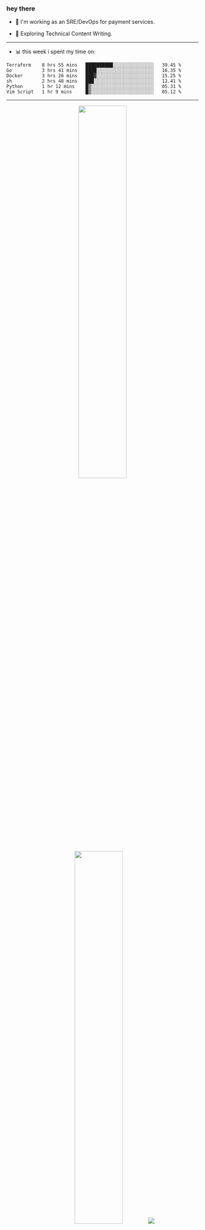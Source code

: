 ### hey there 

- :telescope: I'm working as an SRE/DevOps for payment services.

- :seedling: Exploring Technical Content Writing.

---

- :bar_chart: this week i spent my time on:

<!--START_SECTION:waka-->

```text
Terraform    8 hrs 55 mins   ██████████░░░░░░░░░░░░░░░   39.45 %
Go           3 hrs 41 mins   ████░░░░░░░░░░░░░░░░░░░░░   16.35 %
Docker       3 hrs 26 mins   ███▓░░░░░░░░░░░░░░░░░░░░░   15.25 %
sh           2 hrs 48 mins   ███░░░░░░░░░░░░░░░░░░░░░░   12.41 %
Python       1 hr 12 mins    █▒░░░░░░░░░░░░░░░░░░░░░░░   05.31 %
Vim Script   1 hr 9 mins     █▒░░░░░░░░░░░░░░░░░░░░░░░   05.12 %
```

<!--END_SECTION:waka-->

---

<p align="center">
  <img height="50%" width="auto" src ="https://github-readme-stats.vercel.app/api?username=chcdc&show_icons=true&count_private=true&theme=darcula&hide_border=true&hide=issues,contribs&bg_color=00000000">
  <img height="50%" width="auto" src ="https://github-readme-stats.vercel.app/api/top-langs/?username=chcdc&layout=compact&hide_border=true&theme=darcula&bg_color=00000000&langs_count=6&hide=jupyter%20notebook,tex,css,php">
  <img src ="https://github-readme-streak-stats.herokuapp.com?user=chcdc&theme=darcula&hide_border=true&background=FFFFFF00">
  <br>
  <br>
</p>

---
<!--
🏢 The Office quote of day
-->

